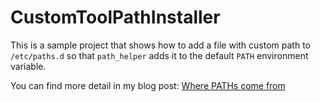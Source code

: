 # CustomToolPathInstaller

This is a sample project that shows how to add a file with custom path to `/etc/paths.d` so that `path_helper` adds it to the default `PATH` environment variable.

You can find more detail in my blog post: [Where PATHs come from]()